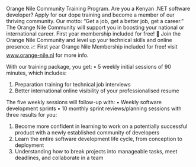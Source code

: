 Orange Nile Community Training Program. 
Are you a Kenyan .NET software developer? Apply for our dope training and become a member of our thriving community. Our motto: “Get a job, get a better job, get a career.” The Orange Nile Community will support you in boosting your national or international career. First year membership included for free! 🚀
Join the Orange Nile Community and level up your technical skills and online presence.📈 First year Orange Nile Membership included for free! visit www.orange-nile.nl for more info.

With our training package, you get:
•	5 weekly initial sessions of 90 minutes, which includes: 
  1) Preparation training for technical job interviews
  2)	Better international online visibility of your professionalised resume

The five weekly sessions will follow-up with:
•	Weekly software development sprints
•	10 monthly sprint reviews/planning sessions with three results for you: 
  1)	Become more confident in learning to work on a potentially successful product with a newly established community of developers
  2)	Learn the entire software development life cycle, from conception to deployment
  3)	Understanding how to break projects into manageable tasks, meet deadlines, and collaborate in a team

